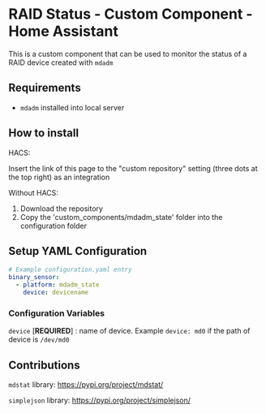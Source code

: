 # RAID Status - Custom Component - Home Assistant

This is a custom component that can be used to monitor the status of a RAID device created with `mdadm`

 ## Requirements

- `mdadm` installed into local server

## How to install

HACS:

Insert the link of this page to the "custom repository" setting (three dots at the top right) as an integration

Without HACS: 

1. Download the repository
2. Copy the 'custom_components/mdadm_state' folder into the configuration folder


## Setup YAML Configuration

```yaml
# Example configuration.yaml entry
binary_sensor:
  - platform: mdadm_state
    device: devicename
```

### Configuration Variables

`device` [**REQUIRED**] : name of device. Example `device: md0` if the path of device is `/dev/md0`

## Contributions

`mdstat` library: https://pypi.org/project/mdstat/

`simplejson` library: https://pypi.org/project/simplejson/



